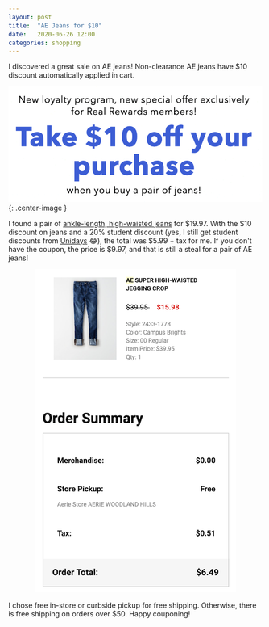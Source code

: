 ```yaml
---
layout: post
title:  "AE Jeans for $10"
date:   2020-06-26 12:00
categories: shopping
---
```


I discovered a great sale on AE jeans! Non-clearance AE jeans have $10 discount automatically applied in cart.

![Markdown Image](../assets/images/ae-promo.png){: .center-image }

I found a pair of [ankle-length, high-waisted jeans][jeans] for $19.97. With the $10 discount on jeans and a 20% student discount (yes, I still get student discounts from [Unidays][unidays] 😂), the total was $5.99 + tax for me. If you don't have the coupon, the price is $9.97, and that is still a steal for a pair of AE jeans!

<p align="center">
  <img src="../assets/images/ae-receipt.png">
</p>

I chose free in-store or curbside pickup for free shipping. Otherwise, there is free shipping on orders over $50. Happy couponing!

[unidays]: https://www.myunidays.com/
[jeans]: https://www.ae.com/us/en/p/women/cropped-jeans/super-high-waisted-jegging-crop/ae-super-high-waisted-jegging-crop/2433_1778_428?menu=cat4840004
